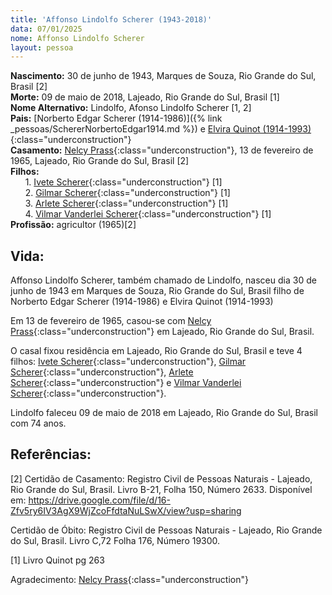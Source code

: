 ```yaml
---
title: 'Affonso Lindolfo Scherer (1943-2018)'
data: 07/01/2025
nome: Affonso Lindolfo Scherer
layout: pessoa
---
```


**Nascimento:** 30 de junho de 1943, Marques de Souza, Rio Grande do Sul, Brasil [2]<br/>
**Morte:** 09 de maio de 2018, Lajeado, Rio Grande do Sul, Brasil [1]<br/>
**Nome Alternativo:** Lindolfo, Afonso Lindolfo Scherer [1, 2]<br/>
**Pais:** [Norberto Edgar Scherer (1914-1986)]({% link _pessoas/SchererNorbertoEdgar1914.md %}) e [Elvira Quinot (1914-1993)](){:class="underconstruction"} <br/>
**Casamento:** [Nelcy Prass](){:class="underconstruction"},  13 de fevereiro de 1965, Lajeado, Rio Grande do Sul, Brasil [2]<br/>
**Filhos:**<br/>
&nbsp;&nbsp;&nbsp;&nbsp;&nbsp;&nbsp;1. [Ivete Scherer](){:class="underconstruction"} [1]<br/>
&nbsp;&nbsp;&nbsp;&nbsp;&nbsp;&nbsp;2. [Gilmar Scherer](){:class="underconstruction"} [1]<br/>
&nbsp;&nbsp;&nbsp;&nbsp;&nbsp;&nbsp;3. [Arlete Scherer](){:class="underconstruction"} [1]<br/>
&nbsp;&nbsp;&nbsp;&nbsp;&nbsp;&nbsp;4. [Vilmar Vanderlei Scherer](){:class="underconstruction"} [1]<br/>
**Profissão:** agricultor (1965)[2]<br/>

## Vida:

Affonso Lindolfo Scherer, também chamado de Lindolfo, nasceu dia 30 de junho de 1943 em Marques de Souza, Rio Grande do Sul, Brasil filho de Norberto Edgar Scherer (1914-1986) e Elvira Quinot (1914-1993)

Em 13 de fevereiro de 1965, casou-se com [Nelcy Prass](){:class="underconstruction"} em Lajeado, Rio Grande do Sul, Brasil.

O casal fixou residência em Lajeado, Rio Grande do Sul, Brasil e teve 4 filhos: [Ivete Scherer](){:class="underconstruction"}, [Gilmar Scherer](){:class="underconstruction"}, [Arlete Scherer](){:class="underconstruction"} e [Vilmar Vanderlei Scherer](){:class="underconstruction"}.

Lindolfo faleceu 09 de maio de 2018 em Lajeado, Rio Grande do Sul, Brasil com 74 anos.


## Referências:

[2] Certidão de Casamento: Registro Civil de Pessoas Naturais - Lajeado, Rio Grande do Sul, Brasil. Livro B-21, Folha 150, Número 2633. Disponível em: https://drive.google.com/file/d/16-Zfv5ry6IV3AgX9WjZcoFfdtaNuLSwX/view?usp=sharing

Certidão de Óbito:  Registro Civil de Pessoas Naturais - Lajeado, Rio Grande do Sul, Brasil. Livro C,72 Folha 176, Número 19300.

[1] Livro Quinot pg 263

Agradecimento: [Nelcy Prass](){:class="underconstruction"}

